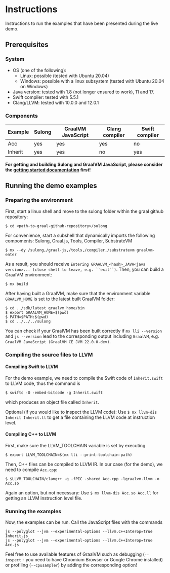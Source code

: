 # Instructions
Instructions to run the examples that have been presented during the live demo. 

## Prerequisites

### System
* OS (one of the following): 
  * Linux: possible (tested with Ubuntu 20.04) 
  * Windows: possible with a linux subsystem (tested with Ubuntu 20.04 on Windows)
* Java version: tested with 1.8 (not longer ensured to work), 11 and 17.
* Swift compiler: tested with 5.5.1
* Clang/LLVM: tested with 10.0.0 and 12.0.1

### Components

|Example   	|Sulong  	|GraalVM JavaScript   	|Clang compiler   	|Swift compiler   	|
|---	|---	|---	|---  	|--- |
|Acc   	|yes   	|yes   	|yes   	|no |
|Inherit   	|yes   	|yes   	|no   	|yes  | 

**For getting and building Sulong and GraalVM JavaScript, please consider the [getting started documentation](../GETTINGSTARTED.md)  first!**

## Running the demo examples

### Preparing the environment
First, start a linux shell and move to the sulong folder within the graal github repository: 

```shell
$ cd <path-to-graal-github-repository>/sulong
```

For convenience, start a subshell that dynamically imports the following compoments: Sulong, Graal.js, Tools, Compiler, SubstrateVM

```shell
$ mx --dy /sulong,/graal-js,/tools,/compiler,/substratevm graalvm-enter
```
As a result, you should receive ```Entering GRAALVM_<hash>_JAVA<java version>... (close shell to leave, e.g. ``exit``)```. Then, you can build a GraalVM environment: 
```shell
$ mx build
```
After having built a GraalVM, make sure that the environment variable ```GRAALVM_HOME``` is set to the latest built GraalVM folder:

```shell
$ cd ../sdk/latest_graalvm_home/bin
$ export GRAALVM_HOME=$(pwd)
$ PATH=$PATH:$(pwd)
$ cd ../../../sulong
```

You can check if your GraalVM has been built correctly if ```mx lli --version``` and ```js --version``` lead to the corresponding output including ```GraalVM```, e.g. ```GraalVM JavaScript (GraalVM CE JVM 22.0.0-dev)```.

### Compiling the source files to LLVM

#### Compiling Swift to LLVM
For the demo example, we need to compile the Swift code of ```Ìnherit.swift``` to LLVM code, thus the command is

```shell
$ swiftc -O -embed-bitcode -g Inherit.swift
```
which produces an object file called ```Inherit```. 

Optional (if you would like to inspect the LLVM code): Use ```$ mx llvm-dis Inherit Inherit.ll``` to get a file containing the LLVM code at instruction level.

#### Compiling C++ to LLVM
First, make sure the LLVM_TOOLCHAIN variable is set by executing
```shell
$ export LLVM_TOOLCHAIN=$(mx lli --print-toolchain-path)
```

Then, C++ files can be compiled to LLVM IR. In our case (for the demo), we need to compile ```Acc.cpp```: 

```shell
$ $LLVM_TOOLCHAIN/clang++ -g -fPIC -shared Acc.cpp -lgraalvm-llvm -o Acc.so
```

Again an option, but not necessary: Use ```$ mx llvm-dis Acc.so Acc.ll``` for getting an LLVM instruction level file. 


### Running the examples

Now, the examples can be run. Call the JavaScript files with the commands

```shell
js --polyglot --jvm --experimental-options --llvm.C++Interop=true Inherit.js
js --polyglot --jvm --experimental-options --llvm.C++Interop=true Acc.js
```

Feel free to use available features of GraalVM such as debugging (```--inspect``` - you need to have Chromium Browser or Google Chrome installed) or profiling (```--cpusampler```) by adding the corresponding option!
